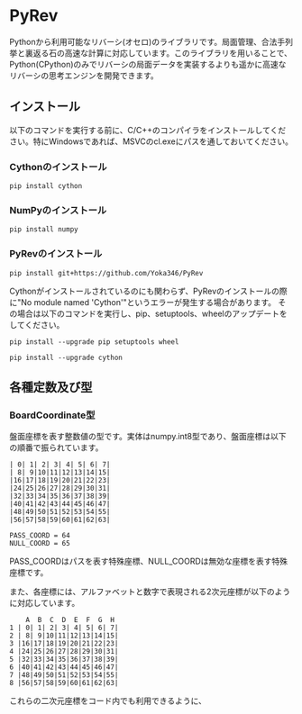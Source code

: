 # PyRev
Pythonから利用可能なリバーシ(オセロ)のライブラリです。局面管理、合法手列挙と裏返る石の高速な計算に対応しています。このライブラリを用いることで、Python(CPython)のみでリバーシの局面データを実装するよりも遥かに高速なリバーシの思考エンジンを開発できます。

## インストール
以下のコマンドを実行する前に、C/C++のコンパイラをインストールしてください。特にWindowsであれば、MSVCのcl.exeにパスを通しておいてください。

### Cythonのインストール
```
pip install cython
```

### NumPyのインストール
```
pip install numpy
```

### PyRevのインストール
```
pip install git+https://github.com/Yoka346/PyRev
```

Cythonがインストールされているのにも関わらず、PyRevのインストールの際に"No module named 'Cython'"というエラーが発生する場合があります。
その場合は以下のコマンドを実行し、pip、setuptools、wheelのアップデートをしてください。

```
pip install --upgrade pip setuptools wheel
```

```
pip install --upgrade cython
```

## 各種定数及び型

### BoardCoordinate型
盤面座標を表す整数値の型です。実体はnumpy.int8型であり、盤面座標は以下の順番で振られています。

```
| 0| 1| 2| 3| 4| 5| 6| 7|
| 8| 9|10|11|12|13|14|15|
|16|17|18|19|20|21|22|23|
|24|25|26|27|28|29|30|31|
|32|33|34|35|36|37|38|39|
|40|41|42|43|44|45|46|47|
|48|49|50|51|52|53|54|55|
|56|57|58|59|60|61|62|63|

PASS_COORD = 64
NULL_COORD = 65
```

PASS_COORDはパスを表す特殊座標、NULL_COORDは無効な座標を表す特殊座標です。

また、各座標には、アルファベットと数字で表現される2次元座標が以下のように対応しています。

```
    A  B  C  D  E  F  G  H
1 | 0| 1| 2| 3| 4| 5| 6| 7|
2 | 8| 9|10|11|12|13|14|15|
3 |16|17|18|19|20|21|22|23|
4 |24|25|26|27|28|29|30|31|
5 |32|33|34|35|36|37|38|39|
6 |40|41|42|43|44|45|46|47|
7 |48|49|50|51|52|53|54|55|
8 |56|57|58|59|60|61|62|63|
```

これらの二次元座標をコード内でも利用できるように、
